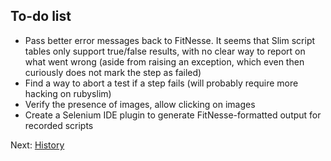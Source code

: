 To-do list
----------

- Pass better error messages back to FitNesse. It seems that Slim script tables
  only support true/false results, with no clear way to report on what went
  wrong (aside from raising an exception, which even then curiously does not
  mark the step as failed)
- Find a way to abort a test if a step fails (will probably require more
  hacking on rubyslim)
- Verify the presence of images, allow clicking on images
- Create a Selenium IDE plugin to generate FitNesse-formatted output for
  recorded scripts

Next: [History](history.md)
